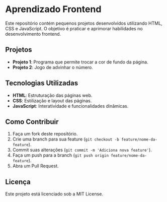 # Aprendizado Frontend

Este repositório contém pequenos projetos desenvolvidos utilizando HTML, CSS e JavaScript. O objetivo é praticar e aprimorar habilidades no desenvolvimento frontend.

## Projetos

- **Projeto 1**: Programa que permite trocar a cor de fundo da página.
- **Projeto 2**: Jogo de advinhar o número.

## Tecnologias Utilizadas

- **HTML**: Estruturação das páginas web.
- **CSS**: Estilização e layout das páginas.
- **JavaScript**: Interatividade e funcionalidades dinâmicas.

## Como Contribuir

1. Faça um fork deste repositório.
2. Crie uma branch para sua feature (`git checkout -b feature/nome-da-feature`).
3. Commit suas alterações (`git commit -m 'Adiciona nova feature'`).
4. Faça um push para a branch (`git push origin feature/nome-da-feature`).
5. Abra um Pull Request.

## Licença

Este projeto está licenciado sob a MIT License.
